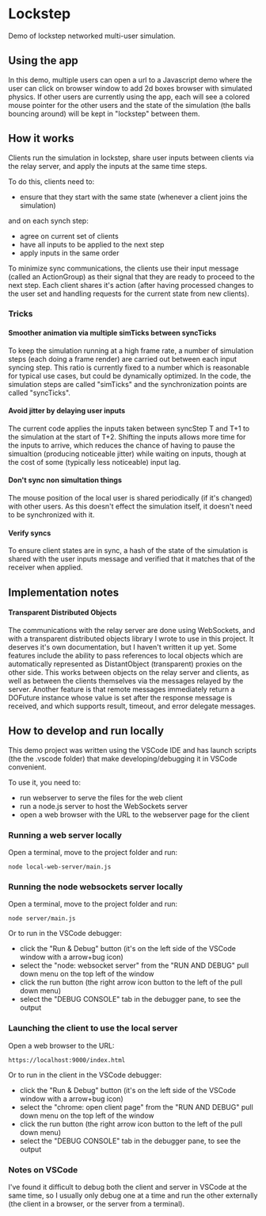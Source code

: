 # Lockstep

Demo of lockstep networked multi-user simulation.

## Using the app

In this demo, multiple users can open a url to a Javascript demo where the user can click on browser window to add 2d boxes browser with simulated physics. If other users are currently using the app, each will see a colored mouse pointer for the other users and the state of the simulation (the balls bouncing around) will be kept in "lockstep" between them.

## How it works

Clients run the simulation in lockstep, share user inputs between clients via the relay server, and apply the inputs at the same time steps.

To do this, clients need to:
- ensure that they start with the same state (whenever a client joins the simulation) 

and on each synch step:
- agree on current set of clients
- have all inputs to be applied to the next step
- apply inputs in the same order

To minimize sync communications, the clients use their input message (called an ActionGroup) as their signal that they are ready to proceed to the next step. Each client shares it's action (after having processed changes to the user set and handling requests for the current state from new clients).

### Tricks

#### Smoother animation via multiple simTicks between syncTicks

To keep the simulation running at a high frame rate, a number of simulation steps (each doing a frame render) are carried out between each input syncing step. This ratio is currently fixed to a number which is reasonable for typical use cases, but could be dynamically optimized. In the code, the simulation steps are called "simTicks" and the synchronization points are called "syncTicks".

#### Avoid jitter by delaying user inputs

The current code applies the inputs taken between syncStep T and T+1 to the simulation at the start of T+2. Shifting the inputs allows more time for the inputs to arrive, which reduces the chance of having to pause the simualtion (producing noticeable jitter) while waiting on inputs, though at the cost of some (typically less noticeable) input lag. 

#### Don't sync non simultation things

The mouse position of the local user is shared periodically (if it's changed) with other users. As this doesn't effect the simulation itself, it doesn't need to be synchronized with it.

#### Verify syncs

To ensure client states are in sync, a hash of the state of the simulation is shared with the user inputs message and verified that it matches that of the receiver when applied.


## Implementation notes

#### Transparent Distributed Objects

The communications with the relay server are done using WebSockets, and with a transparent distributed objects library I wrote to use in this project. It deserves it's own documentation, but I haven't written it up yet. Some features include the ability to pass references to local objects which are automatically represented as DistantObject (transparent) proxies on the other side. This works between objects on the relay server and clients, as well as between the clients themselves via the messages relayed by the server. Another feature is that remote messages immediately return a DOFuture instance whose value is set after the response message is received, and which supports result, timeout, and error delegate messages. 


## How to develop and run locally

This demo project was written using the VSCode IDE and has launch scripts (the the .vscode folder)
that make developing/debugging it in VSCode convenient. 

To use it, you need to:
- run webserver to serve the files for the web client
- run a node.js server to host the WebSockets server
- open a web browser with the URL to the webserver page for the client

### Running a web server locally

Open a terminal, move to the project folder and run:

    node local-web-server/main.js

### Running the node websockets server locally

Open a terminal, move to the project folder and run:

    node server/main.js

Or to run in the VSCode debugger:

-  click the "Run & Debug" button 
    (it's on the left side of the VSCode window with a arrow+bug icon)
- select the "node: websocket server" from the "RUN AND DEBUG" pull down menu on the top
    left of the window
- click the run button (the right arrow icon button to the left of the pull down menu)
- select the "DEBUG CONSOLE" tab in the debugger pane, to see the output

### Launching the client to use the local server

Open a web browser to the URL:

    https://localhost:9000/index.html

Or to run in the client in the VSCode debugger:

-  click the "Run & Debug" button 
    (it's on the left side of the VSCode window with a arrow+bug icon)
- select the "chrome: open client page" from the "RUN AND DEBUG" pull down menu on the top
    left of the window
- click the run button (the right arrow icon button to the left of the pull down menu)
- select the "DEBUG CONSOLE" tab in the debugger pane, to see the output

### Notes on VSCode

I've found it difficult to debug both the client and server in VSCode at the same time, 
so I usually only debug one at a time and run the other externally 
(the client in a browser, or the server from a terminal). 

